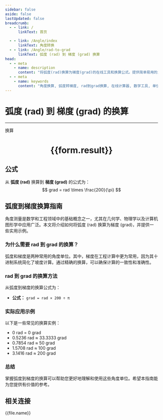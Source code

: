 ```yaml
---
sidebar: false
aside: false
lastUpdated: false
breadcrumb:
  - - link: /
      linkText: 首页

  - - link: /Angle/index
      linkText: 角度转换
  - - link: /Angle/rad-to-grad
      linkText: 弧度 (rad) 到 梯度 (grad) 换算
head:
  - - meta
    - name: description
      content: "将弧度(rad)换算为梯度(grad)的在线工具和换算公式。提供简单易用的角度单位换算计算器。"
  - - meta
    - name: keywords
      content: "角度换算, 弧度转梯度, rad到grad换算, 在线计算器, 数学工具, 单位换算"
---
```

# 弧度 (rad) 到 梯度 (grad) 的换算
---
<script setup>
import { onMounted, reactive, inject, ref } from 'vue'
import { NButton, NForm, NFormItem, NInput, NInputNumber, NSelect, NCard, useMessage,NGrid ,NGi } from 'naive-ui'
import { defineClientComponent } from 'vitepress'
import { Angle } from '../../files';
const convert = inject('convert')

const form = reactive({
  number: null,
  result: '',
})

const convertHandler = () => {
  if (form.number !== null && !isNaN(form.number)) {
    const convertedValue = parseFloat(form.number) * 200 / Math.PI
    form.result = `${form.number}rad = ${convertedValue.toFixed(4)}grad`
  } else {
    form.result = '请输入有效的数值。'
  }
}
</script>

<n-form size="large" :model="form">
  <n-form-item label="弧度 (rad)">
    <n-input-number v-model:value="form.number" placeholder="输入弧度" style="width: 100%" />
  </n-form-item>
  <n-form-item>
    <n-button type="primary" @click="convertHandler" block>换算</n-button>
  </n-form-item>
</n-form>

<n-card  embedded :bordered="false" hoverable>
  <div  style="text-align:center">
    <h1>{{form.result}}</h1>
  </div>
</n-card>

## 公式

从 **弧度 (rad)** 换算到 **梯度 (grad)** 的公式为：
$$ grad = rad \times \frac{200}{\pi} $$

## 弧度到梯度换算指南

角度测量是数学和工程领域中的基础概念之一，尤其在几何学、物理学以及计算机图形学中应用广泛。本文将介绍如何将弧度 (rad) 换算为梯度 (grad)，并提供一些实用示例。

### 为什么需要 rad 到 grad 的换算？

弧度和梯度是两种常用的角度单位。其中，梯度在工程计算中更为常用，因为其十进制系统简化了坡度计算。通过精确的换算，可以确保计算的一致性和准确性。

### rad 到 grad 的换算方法

从弧度到梯度的换算公式为：

- **公式：** `grad = rad × 200 ÷ π`

### 实际应用示例

以下是一些常见的换算实例：

- 0 rad = 0 grad
- 0.5236 rad ≈ 33.3333 grad
- 0.7854 rad ≈ 50 grad
- 1.5708 rad ≈ 100 grad
- 3.1416 rad ≈ 200 grad

### 总结

掌握弧度到梯度的换算可以帮助您更好地理解和使用这些角度单位。希望本指南能为您提供有价值的参考。

## 相关连接
<n-grid x-gap="12" :cols="3">
  <n-gi v-for="(file, index) in Angle" :key="index">
    <n-button
      text
      tag="a"
      :href="file.path"
      type="primary"
    >
      {{file.name}}
    </n-button>
  </n-gi>
</n-grid>